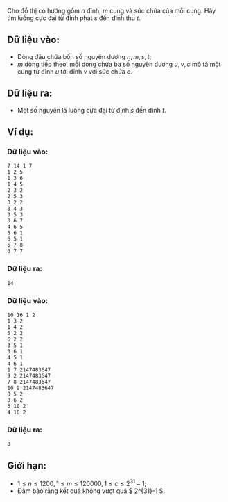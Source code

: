 Cho đồ thị có hướng gồm $n$ đỉnh, $m$ cung và sức chứa của mỗi cung. Hãy tìm luồng cực đại từ đỉnh phát $s$ đến đỉnh thu $t$.

## Dữ liệu vào:
- Dòng đâu chứa bốn số nguyên dương $n, m, s, t$;
- $m$ dòng tiếp theo, mỗi dòng chứa ba số nguyên dương $u, v, c$ mô tả một cung từ đỉnh $u$ tới đỉnh $v$ với sức chứa $c$.

## Dữ liệu ra:
- Một số nguyên là luồng cực đại từ đỉnh $s$ đến đỉnh $t$.

## Ví dụ:
### Dữ liệu vào:
```
7 14 1 7
1 2 5
1 3 6
1 4 5
2 3 2
2 5 3
3 2 2
3 4 3
3 5 3
3 6 7
4 6 5
5 6 1
6 5 1
5 7 8
6 7 7
```

### Dữ liệu ra:
```
14
```

### Dữ liệu vào:
```
10 16 1 2
1 3 2
1 4 2
5 2 2
6 2 2
3 5 1
3 6 1
4 5 1
4 6 1
1 7 2147483647
9 2 2147483647
7 8 2147483647
10 9 2147483647
8 5 2
8 6 2
3 10 2
4 10 2
```

### Dữ liệu ra:
```
8
```

## Giới hạn:
- $1\leqslant n \leqslant 1200, 1\leqslant m \leqslant 120000, 1\leqslant c \leqslant 2^{31}-1$;
- Đảm bảo rằng kết quả không vượt quá $ 2^{31}-1 $.